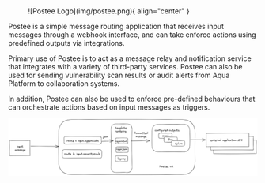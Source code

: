 #

<figure markdown>
  ![Postee Logo](img/postee.png){ align="center" }
</figure>


Postee is a simple message routing application that receives input messages through a webhook interface, and can take enforce actions using predefined outputs via integrations.

Primary use of Postee is to act as a message relay and notification service that integrates with a variety of third-party services. Postee can also be used for sending vulnerability scan results or audit alerts from Aqua Platform to collaboration systems.

In addition, Postee can also be used to enforce pre-defined behaviours that can orchestrate actions based on input messages as triggers.

![Postee v2 scheme](img/postee-v2-scheme.png)
